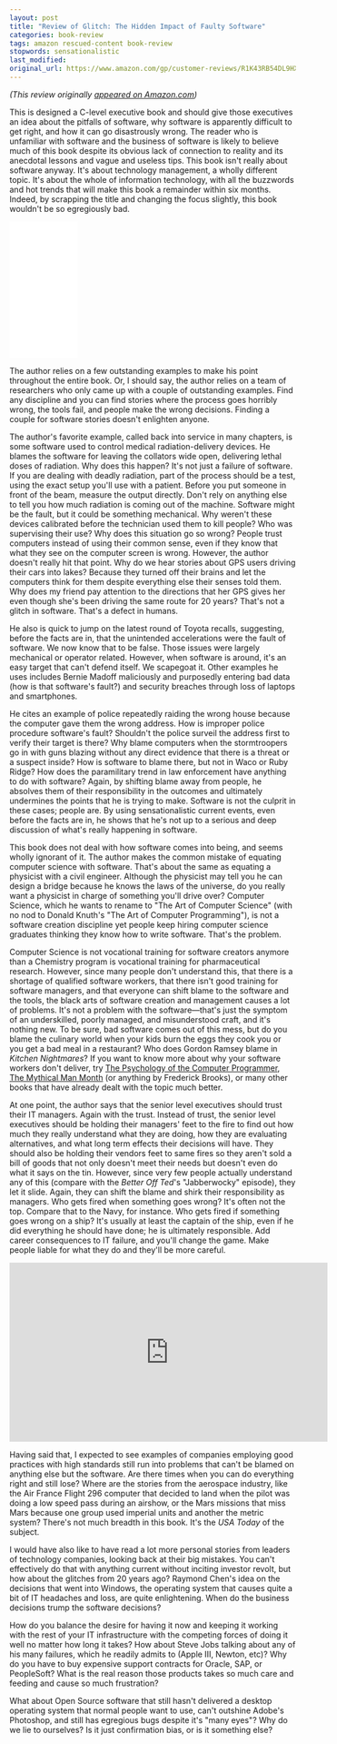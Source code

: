 ```yaml
---
layout: post
title: "Review of Glitch: The Hidden Impact of Faulty Software"
categories: book-review
tags: amazon rescued-content book-review
stopwords: sensationalistic
last_modified:
original_url: https://www.amazon.com/gp/customer-reviews/R1K43RB54DL9HX
---
```


*(This review originally [appeared on Amazon.com](https://www.amazon.com/gp/customer-reviews/R1K43RB54DL9HX))*

This is designed a C-level executive book and should give those executives an idea about the pitfalls of software, why software is apparently difficult to get right, and how it can go disastrously wrong. The reader who is unfamiliar with software and the business of software is likely to believe much of this book despite its obvious lack of connection to reality and its anecdotal lessons and vague and useless tips. This book isn't really about software anyway. It's about technology management, a wholly different topic. It's about the whole of information technology, with all the buzzwords and hot trends that will make this book a remainder within six months. Indeed, by scrapping the title and changing the focus slightly, this book wouldn't be so egregiously bad.

<div class="amazon">
<iframe style="width:120px;height:240px;" marginwidth="0" marginheight="0" scrolling="no" frameborder="0" src="//ws-na.amazon-adsystem.com/widgets/q?ServiceVersion=20070822&OneJS=1&Operation=GetAdHtml&MarketPlace=US&source=ac&ref=qf_sp_asin_til&ad_type=product_link&tracking_id=hashbang09-20&marketplace=amazon&region=US&placement=B003WJRW5W&asins=B003WJRW5W&linkId=ca837620a1e6f67ff8779d9d0f9325db&show_border=false&link_opens_in_new_window=false&price_color=333333&title_color=0066c0&bg_color=ffffff">
    </iframe>
</div>

The author relies on a few outstanding examples to make his point throughout the entire book. Or, I should say, the author relies on a team of researchers who only came up with a couple of outstanding examples. Find any discipline and you can find stories where the process goes horribly wrong, the tools fail, and people make the wrong decisions. Finding a couple for software stories doesn't enlighten anyone.

The author's favorite example, called back into service in many chapters, is some software used to control medical radiation-delivery devices. He blames the software for leaving the collators wide open, delivering lethal doses of radiation. Why does this happen? It's not just a failure of software. If you are dealing with deadly radiation, part of the process should be a test, using the exact setup you'll use with a patient. Before you put someone in front of the beam, measure the output directly. Don't rely on anything else to tell you how much radiation is coming out of the machine. Software might be the fault, but it could be something mechanical. Why weren't these devices calibrated before the technician used them to kill people? Who was supervising their use? Why does this situation go so wrong? People trust computers instead of using their common sense, even if they know that what they see on the computer screen is wrong. However, the author doesn't really hit that point. Why do we hear stories about GPS users driving their cars into lakes? Because they turned off their brains and let the computers think for them despite everything else their senses told them. Why does my friend pay attention to the directions that her GPS gives her even though she's been driving the same route for 20 years? That's not a glitch in software. That's a defect in humans.

He also is quick to jump on the latest round of Toyota recalls, suggesting, before the facts are in, that the unintended accelerations were the fault of software. We now know that to be false. Those issues were largely mechanical or operator related. However, when software is around, it's an easy target that can't defend itself. We scapegoat it. Other examples he uses includes Bernie Madoff maliciously and purposedly entering bad data (how is that software's fault?) and security breaches through loss of laptops and smartphones.

He cites an example of police repeatedly raiding the wrong house because the computer gave them the wrong address. How is improper police procedure software's fault? Shouldn't the police surveil the address first to verify their target is there? Why blame computers when the stormtroopers go in with guns blazing without any direct evidence that there is a threat or a suspect inside? How is software to blame there, but not in Waco or Ruby Ridge? How does the paramilitary trend in law enforcement have anything to do with software? Again, by shifting blame away from people, he absolves them of their responsibility in the outcomes and ultimately undermines the points that he is trying to make. Software is not the culprit in these cases; people are. By using sensationalistic current events, even before the facts are in, he shows that he's not up to a serious and deep discussion of what's really happening in software.

This book does not deal with how software comes into being, and seems wholly ignorant of it. The author makes the common mistake of equating computer science with software. That's about the same as equating a physicist with a civil engineer. Although the physicist may tell you he can design a bridge because he knows the laws of the universe, do you really want a physicist in charge of something you'll drive over? Computer Science, which he wants to rename to "The Art of Computer Science" (with no nod to Donald Knuth's "The Art of Computer Programming"), is not a software creation discipline yet people keep hiring computer science graduates thinking they know how to write software. That's the problem.

Computer Science is not vocational training for software creators anymore than a Chemistry program is vocational training for pharmaceutical research. However, since many people don't understand this, that there is a shortage of qualified software workers, that there isn't good training for software managers, and that everyone can shift blame to the software and the tools, the black arts of software creation and management causes a lot of problems. It's not a problem with the software—that's just the symptom of an underskilled, poorly managed, and misunderstood craft, and it's nothing new. To be sure, bad software comes out of this mess, but do you blame the culinary world when your kids burn the eggs they cook you or you get a bad meal in a restaurant? Who does Gordon Ramsey blame in _Kitchen Nightmares_? If you want to know more about why your software workers don't deliver, try [The Psychology of the Computer Programmer](https://amzn.to/2JDKRlh), [The Mythical Man Month](https://amzn.to/3r4LGbm) (or anything by Frederick Brooks), or many other books that have already dealt with the topic much better.

At one point, the author says that the senior level executives should trust their IT managers. Again with the trust. Instead of trust, the senior level executives should be holding their managers' feet to the fire to find out how much they really understand what they are doing, how they are evaluating alternatives, and what long term effects their decisions will have. They should also be holding their vendors feet to same fires so they aren't sold a bill of goods that not only doesn't meet their needs but doesn't even do what it says on the tin. However, since very few people actually understand any of this (compare with the _Better Off Ted_'s "Jabberwocky" episode), they let it slide. Again, they can shift the blame and shirk their responsibility as managers. Who gets fired when something goes wrong? It's often not the top. Compare that to the Navy, for instance. Who gets fired if something goes wrong on a ship? It's usually at least the captain of the ship, even if he did everything he should have done; he is ultimately responsible. Add career consequences to IT failure, and you'll change the game. Make people liable for what they do and they'll be more careful.

<div class="youtube">
<iframe width="560" height="315" src="https://www.youtube.com/embed/spyJ5yxTfas" frameborder="0" allow="accelerometer; autoplay; clipboard-write; encrypted-media; gyroscope; picture-in-picture" allowfullscreen></iframe>
</div>

Having said that, I expected to see examples of companies employing good practices with high standards still run into problems that can't be blamed on anything else but the software. Are there times when you can do everything right and still lose? Where are the stories from the aerospace industry, like the Air France Flight 296 computer that decided to land when the pilot was doing a low speed pass during an airshow, or the Mars missions that miss Mars because one group used imperial units and another the metric system? There's not much breadth in this book. It's the _USA Today_ of the subject.

I would have also like to have read a lot more personal stories from leaders of technology companies, looking back at their big mistakes. You can't effectively do that with anything current without inciting investor revolt, but how about the glitches from 20 years ago? Raymond Chen's idea on the decisions that went into Windows, the operating system that causes quite a bit of IT headaches and loss, are quite enlightening. When do the business decisions trump the software decisions?

How do you balance the desire for having it now and keeping it working with the rest of your IT infrastructure with the competing forces of doing it well no matter how long it takes? How about Steve Jobs talking about any of his many failures, which he readily admits to (Apple III, Newton, etc)? Why do you have to buy expensive support contracts for Oracle, SAP, or PeopleSoft? What is the real reason those products takes so much care and feeding and cause so much frustration?

What about Open Source software that still hasn't delivered a desktop operating system that normal people want to use, can't outshine Adobe's Photoshop, and still has egregious bugs despite it's "many eyes"? Why do we lie to ourselves? Is it just confirmation bias, or is it something else?

